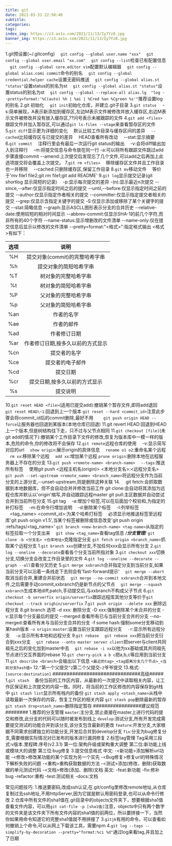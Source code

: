 ```yaml
---
title: git
date: 2021-03-31 22:50:40
subtitle:
categories:
tags:
index_img: https://z3.ax1x.com/2021/11/13/Iy7Yz8.jpg
banner_img: https://z3.ax1x.com/2021/11/13/Iy7Yz8.jpg
---
```

1.git预设置(~/.gitconfig)
　`git config --global user.name "xxx"`
　`git config --global user.email "xx.com"`
　`git config --list`检查已有配置信息
　`git config --global core.editor vim`配置默认编辑器
　`git config --global alias.comi commit`命令的别名
　`git config --global credential.helper cache`设置无密码推送
　`git config --global alias.st "status"`设置status的别名为st
　`git config --global alias.st "status"`设置status的别名为st
　`git config --global --replace-all alias.lg  "log --pretty=format:'%C(auto) %h | %ai | %Cred %an %Cgreen %s'"`推荐设置log的别名
2.git 初始化
　`git init`初始化仓库，并建立.git子目录
3.`git status`
　-s:简单展现，A表示新添加到缓存区,左边M表示文件被修改并放入缓存区,右边M表示文件被修改并没有放入缓存区,??问号表示未被跟踪的文件
4.`git add <files>`
　跟踪文件并加入暂存区,可以通过`git ls-files --stage`来查看暂存区的文件
5.`git diff`显示更为详细的变化
　默认比较工作目录与缓存区间的差异
　`--cached`比较缓存区与已提交的差异
　HEAD查看所有改动
　--stat:显示摘要
6.`git commit`
　注释行里会有最后一次运行git status的输出
　-v:会将diff输出加入到注释行
　-m:将提交信息与命令放在同一行
  -a:可以将所有跟踪文件跳过add步骤直接commit
  --amend:上次提交后发现忘了几个文件,可以add之后再加上此选项提交将会覆盖上次提交。
7.`git rm <files>`
　移除缓存区文件并且工作目录也一并移除
　--cached:只删除缓存区,保留工作目录
8.`git mv`移动文件
　等价于'mv file1 file2;git rm file1;git add README'
9.`git log`显示提交记录(git shortlog 显示简短的记录)
　-p:显示每次提交的差异
  -(n):显示最近n次提交
  --since,--after:仅显示指定时间之后的提交
  --until,--before:仅显示指定时间之前的提交
  --author:仅显示指定作者相关的提交
  --committer:仅显示指定提交者相关的提交
  --grep:仅显示含指定关键字的提交
  -S:仅显示添加或移除了某个关键字的提交
  --stat:简略信息
  --graph:显示ASCLL图形表示分支的合并历史
  --relative-date:使用较短的相对时间显示
  --abbrev-commit:仅显示SHA-1的前几个字符,而非所有的40个字符
  --name-status:显示增删改的文件清单
  --name-only:仅在提交信息后显示以修改的文件清单
  --pretty=format:"<格式>":指定格式输出
  <格式>有如下：

  |选项|说明|
  | :-: | :-: |
  |%H|提交对象(commit)的完整哈希字串|
  |%h|提交对象的简短哈希字串|
  |%T|树对象的完整哈希字串|
  |%t|树对象的简短哈希字串|
  |%P|父对象的完整哈希字串|
  |%p|父对象的简短哈希字串|
  |%an|作者的名字|
  |%ae|作者的邮件|
  |%ad|作者修订日期|
  |%ar|作者修订日期,按多久以前的方式显示|
  |%cn|提交者的名字|
  |%ce|提交者的电子邮件|
  |%cd|提交日期|
  |%cr|提交日期,按多久以前的方式显示|
  |%s|提交说明|

10.`git reset HEAD <file>`(适用已提交add):撤销某个暂存文件,即将add退回
　 `git reset HEAD\~1`:回退到上一个版本
   `git reset --hard <commit_id>`注意此步骤会将commit_id后的commit删除,最好不用
　　`git push origin HEAD --force`让服务器也回退到某版本(本地仓库已回退)
11.git revert HEAD:回退到HEAD上一个版本,但是树结构往下走，只不过与父节点相同
11.`git checkout [file]`(未git add的情况下):撤销某个工作目录下文件的修改,恢复为版本库中一模一样的版本,危险的命令,你的修改将不会保存
12.`git remote`远程仓库的使用
　-v:显示简写对应的url
　`show origin`:展示origin的具体信息
　`rename o1 o2`:重命名某个远程
　`rm xx`:移除某个远程
　`add xx`:增加某个远程
  `prune origin`:删除本地在远程服务器上不存在的分支
13.`git push <remote-name> <branch-name>`
　`--tags`:推送所有标签
　使用git push <远程主机名(origin)> <本地分支名>:<远程分支名>
　`git push --set-upstream <remote_name> <branch_name>`将远程分支作为当前分支的上游分支,--unset-upstream,则是删除这种关联
14.
　git fetch:会抓取数据到本地数据库，但不会自动合并并修改当前工作
  git clone:会自动将其添加为远程仓库并默认以'origin'缩写,并自动跟踪远程master
  git pull:主区数据并自动尝试合并到当前所在分支
15.git tag
　-a:增加个标签,可以在后面加个校验和,为指定的补打标签
　-m:在命令行增加说明
　-d:删除某个标签
　-l:列举标签
　<tag_name> <commit_id>:为某个哈希打标签
　必须显示地推送标签至远程库'git push origin v1.5',当某个标签被删除或信息改变'git push origin  :refs/tags/<tag_name>'
`git branch <new-branch-name> <tag-name>`从指定的标签拉取一个分支出来
　`git show <tag_name>`查看tag信息
/***分支管理***/
`git clone -b <分支名> <仓库地址>`克隆指定分支
`git fetch origin <branch_name>`抓取某个远程分支
1.`git branch xxx`创建分支,不加任何xxx会显示所有分支
2.`git log --oneline --decorate`查看各个分支当前所指对象
3.`git checkout xxx`切换分支,切换分支会改变工作目录里的文件
4.`git log --oneline --decorate --graph --all`查看分叉历史
5.`git merge xxbranch`合并指定分支到当前分支,如果当前分支可以沿着一条线走下去则会有'fast-forward提示'
　`git merge --abort`取消当前合并,重建合并前状态
　`git merge --no-commit xxbranch`合并到本地文件,之后需要手动commit,xxbranch仍是新节点的父节点
　`git merge --squash xxbranch`生成本地diff,patch,手动提交后,与xxbranch不构成父子节点
6.`git checkout -b serverfix origin/serverfix`跟踪远程库其他分支等价于`git checkout --track orighin/serverfix`
7.`git push origin --delete xxx` 删除远程分支
8.git branch 选项
 -d xxx: 删除分支
 -D xxx:强制删除某个未合并的分支
 -v:显示每个分支最后的提交
 --merged:查看所有已与当前分支合并的分支
 --no-merged:查看所有未与当前分支合并的分支
 -f some hash:强制some分支移动到某hash版本
 `-u origin:master`:设置当前分支跟踪远程分支
　`-r`:显示所有远程分支
　`-a`:显示所有本地和远程分支
9.`git rebase` 
　`git rebase xxx`把当前分支衍合到xxx分支
　`git rebase --onto master server client`把server与client共同祖先之后的变化加到master中去
　`git rebase -i xx`以他为xx基础或其共同祖先节点进行交互界面的rebase
10.`git cherry-pick a b c`把a,b,c等应用到当前分支
11.`git describe <branch>`会输出以下信息
`<最近的tag>_<tag距离分支几个节点>_<当前分支hash值>`
12.`^`第一个父提交`^2`第二个父提交`~2`爷爷提交
13.格式:`[source:destination]`
###############################高级#####
1.`git stash`
　备份当前的工作区内容，从最新的一次提交中读取相关内容，让工作区保证和上次提交的内容一致。同时，将当前的工作区修改的内容保存到git栈中
`git stash list`显示所有栈内的备份
`git stash apply <stash_name>`从栈中读取最新一次保存的内容，恢复工作区的相关内容
`git stash pop`删除最新的暂存
`git stash drop<stash_name>`删除指定暂存
#################建议规范########
1.推荐的分支管理
`master`:主分支,禁止直接在master上进行代码的提交和修改,此分支的代码可以随时被发布到线上
`develop`:测试分支,所有开发完成需要提交测试的功能合并到该分支,该分支包含最新的更改
`feature`:开发分支,大家根据不同需求创建独立的功能分支,开发后合并到develop分支
`fix`:分支为bug修复分支,需要根据实际情况对已发布的版本进行漏洞修复
2.标签tag管理
Tag采用三段式:v版本.里程碑.序号(v2.3.1)
第一位:架构升级或架构重大调整
第二位:新功能上线或模块大的调整
第三位:bug修复
3.提交信息格式
中文:
-<新功能>添加解析url功能
-<修改>修改某功能的某个实现为另一个实先
-<Bug修复>修复url的特殊情况下解析失败的问题
-<重构>重构获取数据的方法
-<测试>添加(修改、删除)获取数据的单元测试代码
-<文档>修改(添加、删除)文档
英文:
-feat:新功能
-fix:修补bug
-refactor:重构
-test:测试相关
-docs:文档

常见问题技巧:
1.推送要密码,改成ssh认证,在.git/config里修改remote地址,从仓库复制过去ssh地址,不用httpServer,因为它就是默认用密码登录,也可以从命令行修改
2.仓库中所有文件的sha1值在.git目录中的objects文件夹下，想要根据sha1值查看文件内容，可以用`git cat-file -p [sha1值]`注意，objects中只有两个数字的文件夹是该文件夹下所有文件内容的sha1值的前两位，所以要拼接一下，当然你如果用命令知道它的完整sha1值就不用拼接了
3.`gitjk`有用的命令，可以查看如何撤销上个命令,可以从网上下载该工具，需要npm
4.`git log --tags --simplify-by-decoration --pretty="format:%ci %d"`通过log来看tag,并且加上了日期

